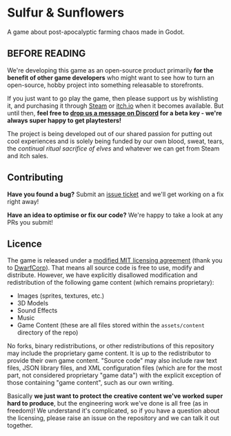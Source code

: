 # Sulfur & Sunflowers

A game about post-apocalyptic farming chaos made in Godot.

## BEFORE READING

We're developing this game as an open-source product primarily **for the benefit of other game developers** who might want to see how to turn an open-source, hobby project into something releasable to storefronts.

If you just want to go play the game, then please support us by wishlisting it, and purchasing it through [Steam](https://store.steampowered.com/developer/caps-collective) or [itch.io](https://capscollective.itch.io) when it becomes available. But until then, **feel free to [drop us a message on Discord](https://discord.com/invite/Nnqd4YSdXN) for a beta key - we're always super happy to get playtesters!**

The project is being developed out of our shared passion for putting out cool experiences and is solely being funded by our own blood, sweat, tears, the _continual ritual sacrifice of elves_ and whatever we can get from Steam and itch sales.

## Contributing

**Have you found a bug?** Submit an [issue ticket](https://github.com/CapsCollective/sunflower/issues/new/choose) and we'll get working on a fix right away!

**Have an idea to optimise or fix our code?** We're happy to take a look at any PRs you submit!

## Licence

The game is released under a [modified MIT licensing agreement](LICENCE) (thank you to [DwarfCorp](https://github.com/Blecki/dwarfcorp)). That means all source code is free to use, modify and distribute. However, we have explicitly disallowed modification and redistribution of the following game content (which remains proprietary):

- Images (sprites, textures, etc.)
- 3D Models
- Sound Effects
- Music
- Game Content (these are all files stored within the `assets/content` directory of the repo)

No forks, binary redistributions, or other redistributions of this repository may include the proprietary game content. It is up to the redistributor to provide their own game content. "Source code" may also include raw text files, JSON library files, and XML configuration files (which are for the most part, not considered proprietary "game data") with the explicit exception of those containing "game content", such as our own writing.

Basically **we just want to protect the creative content we've worked super hard to produce**, but the engineering work we've done is all free (as in freedom)! We understand it's complicated, so if you have a question about the licensing, please raise an issue on the repository and we can talk it out together.